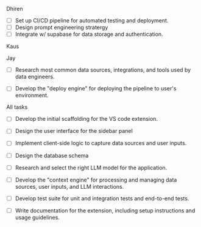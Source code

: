 Dhiren
- [ ] Set up CI/CD pipeline for automated testing and deployment.
- [ ] Design prompt engineering stratergy
- [ ] Integrate w/ supabase for data storage and authentication.

Kaus


Jay
- [ ] Research most common data sources, integrations, and tools used by data engineers.
- [ ] Develop the "deploy engine" for deploying the pipeline to user's environment.



All tasks
- [ ] Develop the initial scaffolding for the VS code extension.
- [ ] Design the user interface for the sidebar panel
- [ ] Implement client-side logic to capture data sources and user inputs.

- [ ] Design the database schema
- [ ] Research and select the right LLM model for the application.
- [ ] Develop the "context engine" for processing and managing data sources, user inputs, and LLM interactions.
- [ ] Develop test suite for unit and integration tests and end-to-end tests.
- [ ] Write documentation for the extension, including setup instructions and usage guidelines.
